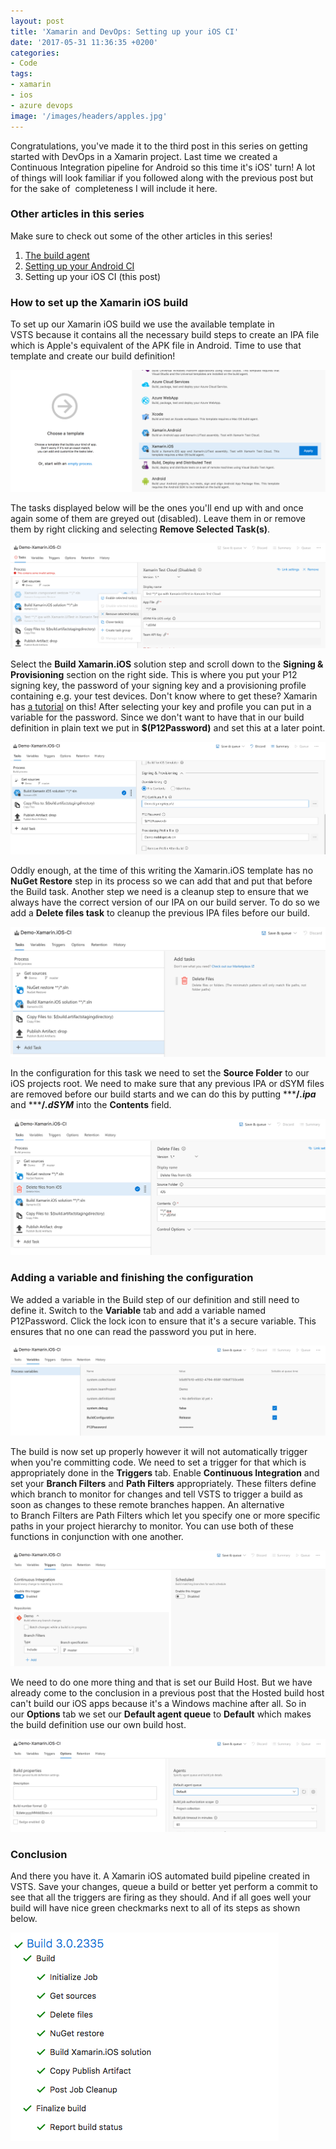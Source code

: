 ```yaml
---
layout: post
title: 'Xamarin and DevOps: Setting up your iOS CI'
date: '2017-05-31 11:36:35 +0200'
categories:
- Code
tags:
- xamarin
- ios
- azure devops
image: '/images/headers/apples.jpg'
---
```


Congratulations, you've made it to the third post in this series on getting started with DevOps in a Xamarin project. Last time we created a Continuous Integration pipeline for Android so this time it's iOS' turn! A lot of things will look familiar if you followed along with the previous post but for the sake of  completeness I will include it here.

### Other articles in this series

Make sure to check out some of the other articles in this series!

1.  [The build agent](/xamarin-devops-build-agent/)
2.  [Setting up your Android CI](/xamarin-devops-android-ci/)
3.  Setting up your iOS CI (this post)

### How to set up the Xamarin iOS build

To set up our Xamarin iOS build we use the available template in VSTS because it contains all the necessary build steps to create an IPA file which is Apple's equivalent of the APK file in Android. Time to use that template and create our build definition!

![Applying the Xamarin iOS template to our build definition](/images/posts/iostemplate.png)

The tasks displayed below will be the ones you'll end up with and once again some of them are greyed out (disabled). Leave them in or remove them by right clicking and selecting **Remove Selected Task(s)**.

![Removing any unneccesary tasks](/images/posts/removestepsios.png)

Select the **Build Xamarin.iOS** solution step and scroll down to the **Signing & Provisioning** section on the right side. This is where you put your P12 signing key, the password of your signing key and a provisioning profile containing e.g. your test devices. Don't know where to get these? Xamarin has [a tutorial](https://developer.xamarin.com/guides/ios/getting_started/installation/device_provisioning/) on this! After selecting your key and profile you can put in a variable for the password. Since we don't want to have that in our build definition in plain text we put in **$(P12Password)** and set this at a later point.

![Signing and provisioning in iOS](/images/posts/signing.png)

Oddly enough, at the time of this writing the Xamarin.iOS template has no **NuGet Restore** step in its process so we can add that and put that before the Build task. Another step we need is a cleanup step to ensure that we always have the correct version of our IPA on our build server. To do so we add a **Delete files task** to cleanup the previous IPA files before our build.

![Adding a delete task](/images/posts/cleanuptask.png)

In the configuration for this task we need to set the **Source Folder** to our iOS projects root. We need to make sure that any previous IPA or dSYM files are removed before our build starts and we can do this by putting *****/*.ipa*** and *****/*.dSYM*** into the **Contents** field.

![Setting up the delete files task](/images/posts/cleanupsettings.png)

### Adding a variable and finishing the configuration

We added a variable in the Build step of our definition and still need to define it. Switch to the **Variable** tab and add a variable named P12Password. Click the lock icon to ensure that it's a secure variable. This ensures that no one can read the password you put in here.

![Adding a password variable](/images/posts/addvariable.png)

The build is now set up properly however it will not automatically trigger when you're committing code. We need to set a trigger for that which is appropriately done in the **Triggers** tab. Enable **Continuous Integration** and set your **Branch Filters** and **Path Filters** appropriately. These filters define which branch to monitor for changes and tell VSTS to trigger a build as soon as changes to these remote branches happen. An alternative to Branch Filters are Path Filters which let you specify one or more specific paths in your project hierarchy to monitor. You can use both of these functions in conjunction with one another.

![Enabling Continuous Integration for our build definition](/images/posts/triggerios.png)

We need to do one more thing and that is set our Build Host. But we have already come to the conclusion in a previous post that the Hosted build host can't build our iOS apps because it's a Windows machine after all. So in our **Options** tab we set our **Default agent queue** to **Default** which makes the build definition use our own build host.

![Selecting the build host](/images/posts/buildhost.png)

### Conclusion

And there you have it. A Xamarin iOS automated build pipeline created in VSTS. Save your changes, queue a build or better yet perform a commit to see that all the triggers are firing as they should. And if all goes well your build will have nice green checkmarks next to all of its steps as shown below.

![Success!](/images/posts/jobstatus2.png)
